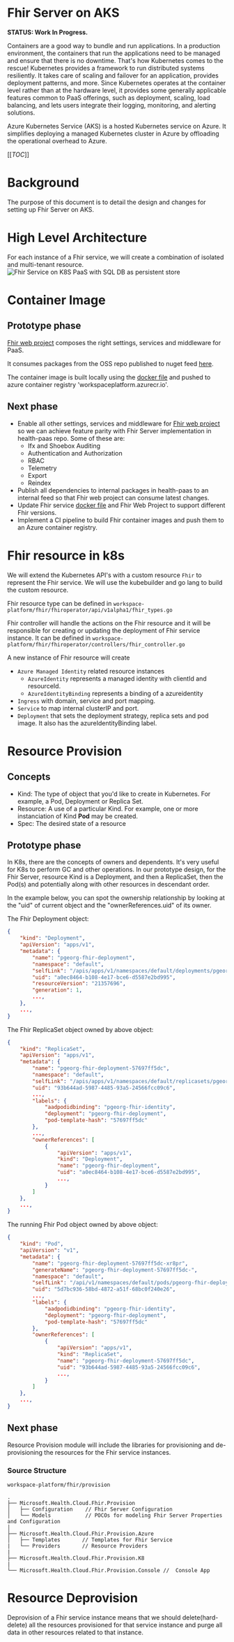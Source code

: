 # Fhir Server on AKS

**STATUS: Work In Progress.**

Containers are a good way to bundle and run applications. In a production environment, the containers that run the applications need to be managed and ensure that there is no downtime. 
That's how Kubernetes comes to the rescue! Kubernetes provides a framework to run distributed systems resiliently. It takes care of scaling and failover for an application, provides deployment patterns, and more. Since Kubernetes operates at the container level rather than at the hardware level, it provides some generally applicable features common to PaaS offerings, such as deployment, scaling, load balancing, and lets users integrate their logging, monitoring, and alerting solutions.

Azure Kubernetes Service (AKS) is a hosted Kubernetes service on Azure. It simplifies deploying a managed Kubernetes cluster in Azure by offloading the operational overhead to Azure.

[[_TOC_]]
# Background
The purpose of this document is to detail the design and changes for setting up Fhir Server on AKS.

# High Level Architecture
For each instance of a Fhir service, we will create a combination of isolated and multi-tenant resource.
![Fhir Service on K8S PaaS with SQL DB as persistent store](imgs/fhir-service-k8s-paas.png)

# Container Image
## Prototype phase
[Fhir web project](https://microsofthealth.visualstudio.com/Health/_git/workspace-platform?version=GBpersonal/petyag/migration&path=/fhir/fhirservice) composes the right settings, services and middleware for PaaS.

It consumes packages from the OSS repo published to nuget feed [here](https://microsofthealthoss.visualstudio.com/FhirServer/_packaging?_a=feed&feed=Public).

The container image is built locally using the [docker file](https://microsofthealth.visualstudio.com/Health/_git/workspace-platform?version=GBpersonal/petyag/migration&path=/fhir/build/docker/dockerfile.fhirservice) and pushed to azure container registry 'workspaceplatform.azurecr.io'.

## Next phase
- Enable all other settings, services and middleware for [Fhir web project](https://microsofthealth.visualstudio.com/Health/_git/workspace-platform?version=GBpersonal/petyag/migration&path=/fhir/fhirservice) so we can achieve feature parity with Fhir Server implementation in health-paas repo. Some of these are:
  - Ifx and Shoebox Auditing
  - Authentication and Authorization
  - RBAC
  - Telemetry
  - Export
  - Reindex
- Publish all dependencies to internal packages in health-paas to an internal feed so that Fhir web project can consume latest changes.
- Update Fhir service [docker file](https://microsofthealth.visualstudio.com/Health/_git/workspace-platform?version=GBpersonal/petyag/migration&path=/fhir/build/docker/dockerfile.fhirservice) and Fhir Web Project to support different Fhir versions.
- Implement a CI pipeline to build Fhir container images and push them to an Azure container registry.

# Fhir resource in k8s
We will extend the Kubernetes API's with a custom resource `Fhir` to represent the Fhir service. We will use the kubebuilder and go lang to build the custom resource.

Fhir resource type can be defined in `workspace-platform/fhir/fhiroperator/api/v1alpha1/fhir_types.go`

Fhir controller will handle the actions on the Fhir resource and it will be responsible for creating or updating the deployment of Fhir service instance. It can be defined in `workspace-platform/fhir/fhiroperator/controllers/fhir_controller.go`

A new instance of Fhir resource will create
- `Azure Managed Identity` related resource instances
    - `AzureIdentity` represents a managed identity with clientId and resourceId.
    - `AzureIdentityBinding` represents a binding of a azureidentity
- `Ingress` with domain, service and port mapping.
- `Service` to map internal clusterIP and port.
- `Deployment` that sets the deployment strategy, replica sets and pod image. It also has the azureIdentityBinding label.

# Resource Provision

## Concepts
- Kind: The type of object that you'd like to create in Kubernetes. For example, a Pod, Deployment or Replica Set.
- Resource: A use of a particular Kind. For example, one or more instanciation of Kind __Pod__ may be created.
- Spec: The desired state of a resource
## Prototype phase
In K8s, there are the concepts of owners and dependents. It's very useful for K8s to perform GC and other operations. In our prototype design, for the Fhir Server, resource Kind is a Deployment, and then a ReplicaSet, then the Pod(s) and potentially along with other resources in descendant order.

In the example below, you can spot the ownership relationship by looking at the "uid" of current object and the "ownerReferences.uid" of its owner.

The Fhir Deployment object:
```json
{
    "kind": "Deployment",
    "apiVersion": "apps/v1",
    "metadata": {
        "name": "pgeorg-fhir-deployment",
        "namespace": "default",
        "selfLink": "/apis/apps/v1/namespaces/default/deployments/pgeorg-fhir-deployment",
        "uid": "a0ec8464-b108-4e17-bce6-d5587e2bd995",
        "resourceVersion": "21357696",
        "generation": 1,
        ...,
    },
    ...,
}
```
The Fhir ReplicaSet object owned by above object:
```json
{
    "kind": "ReplicaSet",
    "apiVersion": "apps/v1",
    "metadata": {
        "name": "pgeorg-fhir-deployment-57697ff5dc",
        "namespace": "default",
        "selfLink": "/apis/apps/v1/namespaces/default/replicasets/pgeorg-fhir-deployment-57697ff5dc",
        "uid": "93b644ad-5987-4485-93a5-24566fcc09c6",
        ...,
        "labels": {
            "aadpodidbinding": "pgeorg-fhir-identity",
            "deployment": "pgeorg-fhir-deployment",
            "pod-template-hash": "57697ff5dc"
        },
        ...,
        "ownerReferences": [
            {
                "apiVersion": "apps/v1",
                "kind": "Deployment",
                "name": "pgeorg-fhir-deployment",
                "uid": "a0ec8464-b108-4e17-bce6-d5587e2bd995",
                ...,
            }
        ]
    },
    ...,
}
```

The running Fhir Pod object owned by above object:
```json
{
    "kind": "Pod",
    "apiVersion": "v1",
    "metadata": {
        "name": "pgeorg-fhir-deployment-57697ff5dc-xr8pr",
        "generateName": "pgeorg-fhir-deployment-57697ff5dc-",
        "namespace": "default",
        "selfLink": "/api/v1/namespaces/default/pods/pgeorg-fhir-deployment-57697ff5dc-xr8pr",
        "uid": "5d7bc936-58bd-4872-a51f-68bc0f240e26",
        ...,
        "labels": {
            "aadpodidbinding": "pgeorg-fhir-identity",
            "deployment": "pgeorg-fhir-deployment",
            "pod-template-hash": "57697ff5dc"
        },
        "ownerReferences": [
            {
                "apiVersion": "apps/v1",
                "kind": "ReplicaSet",
                "name": "pgeorg-fhir-deployment-57697ff5dc",
                "uid": "93b644ad-5987-4485-93a5-24566fcc09c6",
                ...,
            }
        ]
    },
    ...,
}
```

## Next phase
Resource Provision module will include the libraries for provisioning and de-provisioning the resources for the Fhir service instances.

### Source Structure
```
workspace-platform/fhir/provision

.
├── Microsoft.Health.Cloud.Fhir.Provision
│   ├── Configuration    // Fhir Server Configuration
│   └── Models           // POCOs for modeling Fhir Server Properties and Configuration  
│      
├── Microsoft.Health.Cloud.Fhir.Provision.Azure  
│   ├── Templates       // Templates for Fhir Service
|   └── Providers       // Resource Providers
|
├── Microsoft.Health.Cloud.Fhir.Provision.K8
|
└── Microsoft.Health.Cloud.Fhir.Provision.Console //  Console App 
```

# Resource Deprovision
Deprovision of a Fhir service instance means that we should delete(hard-delete) all the resources provisioned for that service instance and purge all data in other resources related to that instance.
